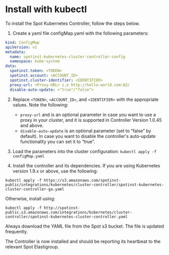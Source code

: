 # Install with kubectl

To install the Spot Kubernetes Controller, follow the steps below.

1. Create a yaml file configMap.yaml with the following parameters:

```yaml
kind: ConfigMap
apiVersion: v1
metadata:
  name: spotinst-kubernetes-cluster-controller-config
  namespace: kube-system
data:
  spotinst.token: <TOKEN>
  spotinst.account: <ACCOUNT_ID>
  spotinst.cluster-identifier: <IDENTIFIER>
  proxy-url: <Proxy-URL> i.e http://hello-world.com:82/
  disable-auto-update: <"true"/"false">
```

2. Replace `<TOKEN>`, `<ACCOUNT_ID>`, and `<IDENTIFIER>` with the appropriate values.
   Note the following:

   - `proxy-url` and is an optional parameter in case you want to use a proxy in your cluster, and it is supported in Controller Version 1.0.45 and above.
   - `disable-auto-update` is an optional parameter (set to “false” by default). In case you want to disable the controller's auto-update functionality you can set it to “true”.

3. Load the parameters into the cluster configuration:
   `kubectl apply -f configMap.yaml`

4. Install the controller and its dependencies. If you are using Kubernetes version 1.9.x or above, use the following:

`kubectl apply -f https://s3.amazonaws.com/spotinst-public/integrations/kubernetes/cluster-controller/spotinst-kubernetes-cluster-controller-ga.yaml`

Otherwise, install using:

`kubectl apply -f http://spotinst-public.s3.amazonaws.com/integrations/kubernetes/cluster-controller/spotinst-kubernetes-cluster-controller.yaml`

Always download the YAML file from the Spot s3 bucket. The file is updated frequently.

The Controller is now installed and should be reporting its heartbeat to the relevant Spot Elastigroup.
